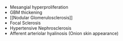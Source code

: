 - Mesangial hyperproliferation
- GBM thickening
- [[Nodular Glomerulosclerosis]]
- Focal Sclerosis
- Hypertensive Nephrosclerosis
- Afferent arteriolar hyalinosis  (Onion skin appearance)